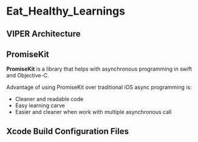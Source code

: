 # Eat_Healthy_Learnings

## VIPER Architecture

## PromiseKit

**PromiseKit** is a library that helps with asynchronous programming in swift and Objective-C. 

Advantage of using PromiseKit over traditional iOS async programming is:
* Cleaner and readable code
* Easy learning carve 
* Easier and cleaner when work with multiple asynchronous call

## Xcode Build Configuration Files
